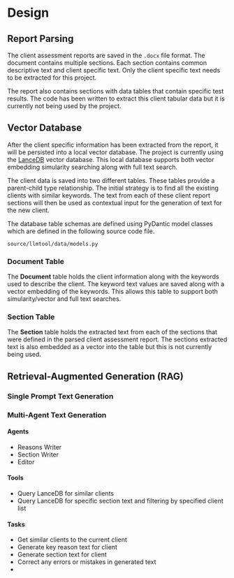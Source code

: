 # Design

## Report Parsing

The client assessment reports are saved in the `.docx` file format.  The document
contains multiple sections.  Each section contains common descriptive text and client
specific text.  Only the client specific text needs to be extracted for this project.

The report also contains sections with data tables that contain specific test results.
The code has been written to extract this client tabular data but it is currently not
being used by the project.

## Vector Database

After the client specific information has been extracted from the report, it will be
persisted into a local vector database.  The project is currently using the 
[LanceDB](https://lancedb.com/) vector database.  This local database supports both
vector embedding simularity searching along with full text search.

The client data is saved into two different tables.  These tables provide a parent-child
type relationship.  The initial strategy is to find all the existing clients with
similar keywords.  The text from each of these client report sections will then be used
as contextual input for the generation of text for the new client.

The database table schemas are defined using PyDantic model classes which are defined
in the following source code file.

    source/llmtool/data/models.py

### Document Table

The **Document** table holds the client information along with the keywords used to 
describe the client.  The keyword text values are saved along with a vector embedding
of the keywords.  This allows this table to support both simularity/vector and full text
searches.  

### Section Table

The **Section** table holds the extracted text from each of the sections that were defined
in the parsed client assessment report.  The sections extracted text is also embedded as a 
vector into the table but this is not currently being used.


## Retrieval-Augmented Generation (RAG)

### Single Prompt Text Generation

### Multi-Agent Text Generation

#### Agents
- Reasons Writer
- Section Writer
- Editor

#### Tools
- Query LanceDB for similar clients
- Query LanceDB for specific section text and filtering by specified client list

#### Tasks
- Get similar clients to the current client
- Generate key reason text for client
- Generate section text for client
- Correct any errors or mistakes in generated text
- 